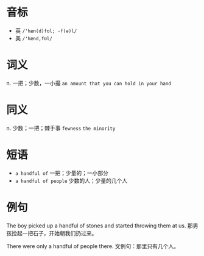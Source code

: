 # 音标

- 英 `/'hæn(d)fʊl; -f(ə)l/`
- 美 `/'hænd,fʊl/`

# 词义

n. 一把；少数，一小撮
`an amount that you can hold in your hand`

# 同义

n. 少数；一把；棘手事
`fewness` `the minority`

# 短语

- `a handful of` 一把；少量的；一小部分
- `a handful of people` 少数的人；少量的几个人

# 例句

The boy picked up a handful of stones and started throwing them at us.
那男孩捡起一把石子，开始朝我们扔过来。

There were only a handful of people there.
文例句：那里只有几个人。


